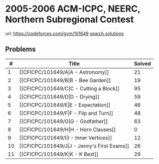 # 2005-2006 ACM-ICPC, NEERC, Northern Subregional Contest

url: https://codeforces.com/gym/101649
[search solutions](https://www.google.com/search?q=Solution+OR+題解+2005-2006+ACM-ICPC,+NEERC,+Northern+Subregional+Contest)

## Problems

| # | Title | Solved |
| --- | --- | --- |
|1|[[CFICPC/101649/A\|A - Astronomy]]|21|
|2|[[CFICPC/101649/B\|B - Bee Garden]]|19|
|3|[[CFICPC/101649/C\|C - Cutting a Block]]|95|
|4|[[CFICPC/101649/D\|D - Drying]]|59|
|5|[[CFICPC/101649/E\|E - Expectation]]|46|
|6|[[CFICPC/101649/F\|F - Flip and Turn]]|48|
|7|[[CFICPC/101649/G\|G - Godfather]]|63|
|8|[[CFICPC/101649/H\|H - Horn Clauses]]|0|
|9|[[CFICPC/101649/I\|I - Inner Vertices]]|12|
|10|[[CFICPC/101649/J\|J - Jenny's First Exams]]|26|
|11|[[CFICPC/101649/K\|K - K Best]]|29|
